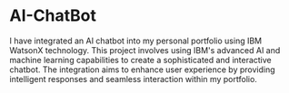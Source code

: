 # AI-ChatBot
I have integrated an AI chatbot into my personal portfolio using IBM WatsonX technology. This project involves using IBM's advanced AI and machine learning capabilities to create a sophisticated and interactive chatbot. The integration aims to enhance user experience by providing intelligent responses and seamless interaction within my portfolio.
